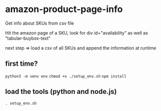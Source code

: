 # amazon-product-page-info
Get info about SKUs from csv file

Hit the amazon page of a SKU, look for div id="availability" as well as "tabular-buybox-text"

next step => load a csv of all SKUs and append the information at runtime

## first time?
`python3 -m venv env`
`chmod +x ./setup_env.sh`
`npm install`

## load the tools (python and node.js)
`. setup_env.sh`